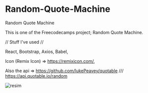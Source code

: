 # Random-Quote-Machine
Random Quote Machine

This is one of the Freecodecamps project; Random Quote Machine.

// Stuff I've used //

React, Bootstrap, Axios, Babel,

Icon (Remix Icon) =>  https://remixicon.com/,

Also the api => https://github.com/lukePeavey/quotable   ///  https://api.quotable.io/random

![resim](https://user-images.githubusercontent.com/73298240/211895644-22baec00-33ea-47b6-9663-7b8ac0db309f.png)
